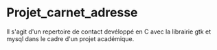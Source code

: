 # Projet_carnet_adresse
Il s'agit d'un repertoire de contact devéloppé en C avec la librairie gtk et mysql dans le cadre d'un projet académique.
